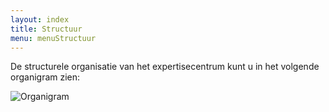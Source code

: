 ```yaml
---
layout: index
title: Structuur
menu: menuStructuur
---
```


De structurele organisatie van het expertisecentrum kunt u in het volgende organigram zien:

![Organigram](/images.organigram.jpg)




<br>
<br>
<br>
<br>
<br>